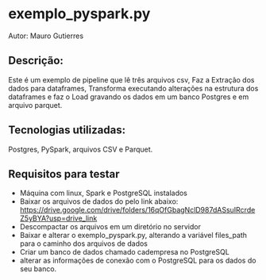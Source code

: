 # exemplo_pyspark.py
  Autor: Mauro Gutierres

## Descrição:
   Este é um exemplo de pipeline que lê três arquivos csv, Faz a Extração dos
   dados para dataframes, Transforma executando alterações na estrutura dos
   dataframes e faz o Load gravando os dados em um banco Postgres e em arquivo
   parquet.

## Tecnologias utilizadas:
Postgres, PySpark, arquivos CSV e Parquet.

## Requisitos para testar
- Máquina com linux, Spark e PostgreSQL instalados
- Baixar os arquivos de dados do pelo link abaixo:
https://drive.google.com/drive/folders/16qOfGbagNclD987dASsuIRcrdeZ5yBYA?usp=drive_link
- Descompactar os arquivos em um diretório no servidor
- Baixar e alterar o exemplo_pyspark.py, alterando a variável files_path
  para o caminho dos arquivos de dados
- Criar um banco de dados chamado cadempresa no PostgreSQL
- alterar as informações de conexão com o PostgreSQL para os dados do seu
  banco.